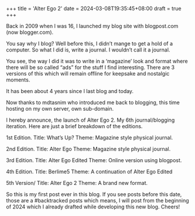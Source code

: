 +++
title = 'Alter Ego 2'
date = 2024-03-08T19:35:45+08:00
draft = true
+++

Back in 2009 when I was 16, I launched my blog site with blogpost.com (now blogger.com).

You say why I blog? Well before this, I didn’t mange to get a hold of a computer. So what I did is, write a journal. I wouldn’t call it a journal.

You see, the way I did it was to write in a ‘magazine’ look and format where there will be so called “ads” for the stuff I find interesting. There are 3 versions of this which will remain offline for keepsake and nostalgic moments.

It has been about 4 years since I last blog and today.

Now thanks to mdtasnim who introduced me back to blogging, this time hosting on my own server, own sub-domain.

I hereby announce, the launch of Alter Ego 2. My 6th journal/blogging iteration. Here are just a brief breakdown of the editions.

1st Edition.
Title: What’s Up?
Theme: Magazine style physical journal.

2nd Edition.
Title: Alter Ego
Theme: Magazine style physical journal.

3rd Edition.
Title: Alter Ego Edited
Theme: Online version using blogpost.

4th Edition.
Title: Berlime5
Theme: A continuation of Alter Ego Edited

5th Version/
Title: Alter Ego 2
Theme: A brand new format. 

So this is my first post ever in this blog. If you see posts before this date, those are a #backtracked posts which means, I will post from the beginning of 2024 which I already drafted while developing this new blog. Cheers!
